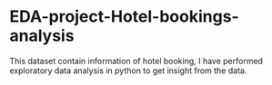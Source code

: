# EDA-project-Hotel-bookings-analysis
This dataset contain information of hotel booking, I  have performed exploratory data analysis in python to get insight from the data.
